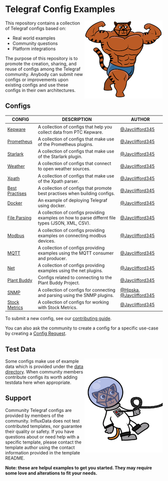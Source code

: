 ﻿# Telegraf Config Examples

<img align="right" width="250" height="250" src="docs/img/telegraf-mascot-1.png">

This repository contains a collection of Telegraf configs based on:
 - Real world examples
 - Community questions
 - Platform integrations
 
 
The purpose of this repository is to promote the creation, sharing, and reuse of configs among the Telegraf community. 
Anybody can submit new configs or improvements upon existing configs and use these configs in their own architectures.

## Configs
| CONFIG | DESCRIPTION | AUTHOR |
|--|--|--|
| [Kepware](https://github.com/InfluxCommunity/Telegraf_Configs/tree/master/Kepware) | A collection of configs that help you collect data from PTC Kepware.  | [@Jayclifford345](https://github.com/Jayclifford345)
| [Prometheus](https://github.com/InfluxCommunity/Telegraf_Configs/tree/master/Prometheus) | A collection of configs that make use of the Prometheus plugins.  | [@Jayclifford345](https://github.com/Jayclifford345)
| [Starlark](https://github.com/InfluxCommunity/Telegraf_Configs/tree/master/Starlark) | A collection of configs that make use of the Starlark plugin.  | [@Jayclifford345](https://github.com/Jayclifford345)
| [Weather](https://github.com/InfluxCommunity/Telegraf_Configs/tree/master/Weather) | A collection of configs that connect to open weather sources.  | [@Jayclifford345](https://github.com/Jayclifford345)
|[Xpath](https://github.com/InfluxCommunity/Telegraf_Configs/tree/master/Xpath) | A collection of configs that make use of the Xpath parser.  | [@Jayclifford345](https://github.com/Jayclifford345)
|[Best Practises](https://github.com/InfluxCommunity/Telegraf_Configs/tree/master/best_practises) | A collection of configs that promote best practises when building configs.  | [@Jayclifford345](https://github.com/Jayclifford345)
| [Docker](https://github.com/InfluxCommunity/Telegraf_Configs/tree/master/docker) | An example of deploying Telegraf using docker.  | [@Jayclifford345](https://github.com/Jayclifford345)
| [File Parsing](https://github.com/InfluxCommunity/Telegraf_Configs/tree/master/file_parsing) | A collection of configs providing examples on how to parse differnt file types (JSON, XML, CSV).  | [@Jayclifford345](https://github.com/Jayclifford345)
|[Modbus](https://github.com/InfluxCommunity/Telegraf_Configs/tree/master/modbus) | A collection of configs providing examples on connecting modbus devices.| [@Jayclifford345](https://github.com/Jayclifford345)
|[MQTT](https://github.com/InfluxCommunity/Telegraf_Configs/tree/master/mqtt) | A collection of configs providing examples using the MQTT consumer and producer.| [@Jayclifford345](https://github.com/Jayclifford345)
|[Net](https://github.com/InfluxCommunity/Telegraf_Configs/tree/master/mqtt) | A collection of configs providing examples using the net plugins.| [@Jayclifford345](https://github.com/Jayclifford345)
|[Plant Buddy](https://github.com/InfluxCommunity/Telegraf_Configs/tree/master/plant_buddy) | Configs related to connecting to the Plant Buddy Project.| [@Jayclifford345](https://github.com/Jayclifford345)
|[SNMP](https://github.com/InfluxCommunity/Telegraf_Configs/tree/master/snmp) | A collection of configs for connecting and parsing using the SNMP plugins.| [@Hipska](https://github.com/Hipska), [@Jayclifford345](https://github.com/Jayclifford345)
|[Stock Metrics](https://github.com/InfluxCommunity/Telegraf_Configs/tree/master/stock_metrics) | A collection of configs for working with Stock Metrics.| [@Jayclifford345](https://github.com/Jayclifford345)

To submit a new config, see our  [contributing guide](https://github.com/influxdata/community-templates/blob/master/docs/submit_a_template.md).

You can also ask the community to create a config for a specific use-case by creating a  [Config Request](https://github.com/influxdata/community-templates/issues/new?template=template-request.md&labels=Template+Request).
## Test Data
<img align="right" width="250" height="300" src="docs/img/telegraf-mascot-2.png">

Some configs make use of example data which is provided under the [data directory](https://github.com/InfluxCommunity/Telegraf_Configs/tree/master/data). When community members contribute configs its worth adding testdata here when appropriate.


## Support

Community Telegraf configs are provided by members of the community. InfluxData does not test contributed templates, nor guarantee their quality or safety. If you have questions about or need help with a specific template, please contact the template author using the contact information provided in the template README. 

**Note: these are helpul examples to get you started. They may require some love and alterations to fit your needs.** 
